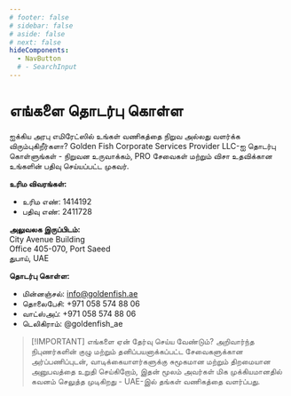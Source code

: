 ```yaml
---
# footer: false
# sidebar: false
# aside: false
# next: false
hideComponents:
  - NavButton
  # - SearchInput
---
```


<!-- <p>
  <img src="/img/Logo.avif" alt="லோகோ" width="100" height="100" style="margin-left: 50%;">
</p> -->

# எங்களை தொடர்பு கொள்ள

ஐக்கிய அரபு எமிரேட்ஸில் உங்கள் வணிகத்தை நிறுவ அல்லது வளர்க்க விரும்புகிறீர்களா? Golden Fish Corporate Services Provider LLC-ஐ தொடர்பு கொள்ளுங்கள் - நிறுவன உருவாக்கம், PRO சேவைகள் மற்றும் விசா உதவிக்கான உங்களின் பதிவு செய்யப்பட்ட முகவர்.

**உரிம விவரங்கள்:**

- உரிம எண்: 1414192
- பதிவு எண்: 2411728

**அலுவலக இருப்பிடம்:**  
City Avenue Building  
Office 405-070, Port Saeed  
துபாய், UAE

**தொடர்பு கொள்ள:**

- மின்னஞ்சல்: info@goldenfish.ae
- தொலைபேசி: +971 058 574 88 06
- வாட்ஸ்அப்: +971 058 574 88 06
- டெலிகிராம்: @goldenfish_ae

<!-- WhatsApp us at [+971 058 574 88 06](https://wa.me/message/KDLD4FZVW7EUC1)
Telegram us at [@goldenfish_ae](https://t.me/goldenfish_ae) -->

> [!IMPORTANT] எங்களை ஏன் தேர்வு செய்ய வேண்டும்?
> அறிவார்ந்த நிபுணர்களின் குழு மற்றும் தனிப்பயனாக்கப்பட்ட சேவைகளுக்கான அர்ப்பணிப்புடன், வாடிக்கையாளர்களுக்கு சுமூகமான மற்றும் திறமையான அனுபவத்தை உறுதி செய்கிறோம், இதன் மூலம் அவர்கள் மிக முக்கியமானதில் கவனம் செலுத்த முடிகிறது - UAE-இல் தங்கள் வணிகத்தை வளர்ப்பது.

<ContactFormModalNav buttonText="நிபுணருடன் பேசுங்கள்" formStyle="display: block; margin: 2rem auto;"/>